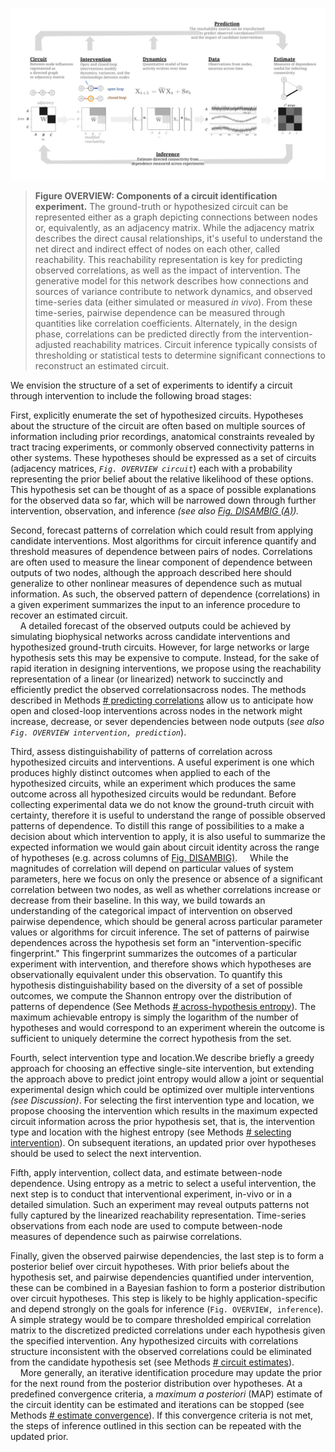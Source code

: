 <!-- 
NOTE: 
?? how do these steps help address established challenges ??

> **Theme B.** Experiments for circuit inference can be thought of as **narrowing the set of plausible explanations**, refining a hypotheses space[^refine]

[^refine]: see [Advancing functional connectivity](https://www.nature.com/articles/s41593-019-0510-4), fig. 2

TODO: overall, this section needs the single-circuit and multi-circuit hypotheses integrating better.
The figure currently describes the process for a single circuit, which is the simplest to describe. But the body of the text is mostly pointed towards the multi-hypothesis perspective that follows in Figure DISAMBIG

<!-- TODO:
- [ ] combine any of the steps? 
  - i.e. 3+4 ? 5+6?
- [~] callback to overview figure !
-->

</details>

![](/figures/core_figure_sketches/methods_overview_pipeline_sketch.png)

> **Figure OVERVIEW: Components of a circuit identification experiment.**
> The ground-truth or hypothesized circuit can be represented either as a graph depicting connections between nodes or, equivalently, as an adjacency matrix. While the adjacency matrix describes the direct causal relationships, it's useful to understand the net direct and indirect effect of nodes on each other, called reachability. This reachability representation is key for predicting observed correlations, as well as the impact of intervention. The generative model for this network describes how connections and sources of variance contribute to network dynamics, and observed time-series data (either simulated or measured *in vivo*). From these time-series, pairwise dependence can be measured through quantities like correlation coefficients. Alternately, in the design phase, correlations can be predicted directly from the intervention-adjusted reachability matrices. Circuit inference typically consists of thresholding or statistical tests to determine significant connections to reconstruct an estimated circuit.




<!-- NOTE: [^more_expt]: TODO: might reword. This is more than just an experiment, this is a "hypothesis search." May be more explicit about branding this procedure as the "CLINC" process? -->

We envision the structure of a set of experiments to identify a circuit through intervention to include the following broad stages:


<!--
Methods [# circuit representations](/section_content/methods_representation_reachability.md)
`Fig. OVERVIEW, circuit`
-->

First, explicitly enumerate the set of hypothesized circuits. Hypotheses about the structure of the circuit are often based on multiple sources of information including prior recordings, anatomical constraints revealed by tract tracing experiments, or commonly observed connectivity patterns in other systems. These hypotheses should be expressed as a set of circuits (adjacency matrices, *`Fig. OVERVIEW circuit`*) each with a probability representing the prior belief about the relative likelihood of these options. This hypothesis set can be thought of as a space of possible explanations for the observed data so far, which will be narrowed down through further intervention, observation, and inference *(see also [Fig. DISAMBIG (A)](#fig-disambig)).*

<!-- TODO:
explicitly reference examples here of priors over circuits
[🚧 add other sources of priors for circuit hypotheses]
[^bonus_causal]: **[future work]** use causality + graph theory to find "lurking look-alikes" i.e. Markov-equivalent circuits
[^more_assumptions]: should also enumerate assumptions about the dynamics of the network, signs of network weights, approximate timescales of interaction.
-->



<!-- NOTE:OUTLINE
- representations 
- predicting correlation structure (via generative model / dynamics)
- impact of intervention on pairwise dependence 
-->
<!--
Methods 
[# predicting correlation](/section_content/methods_predicting_correlation.md)
[# specifying interventions](/section_content/methods_interventions.md)
[# predicting impact of intervention](/section_content/methods_intervention_variance.md)
`Fig. OVERVIEW, prediction`
-->
Second, forecast patterns of correlation which could result from applying candidate interventions.<!-- TODO: Many ? Most? verify --> Most algorithms for circuit inference quantify and threshold measures of dependence between pairs of nodes. Correlations are often used to measure the linear component of dependence between outputs of two nodes, although the approach described here should generalize to other nonlinear measures of dependence such as mutual information. As such, the observed pattern of dependence (correlations) in a given experiment summarizes the input to an inference procedure to recover an estimated circuit.  
    A detailed forecast of the observed outputs could be achieved by simulating biophysical networks across candidate interventions and hypothesized ground-truth circuits. However, for large networks or large hypothesis sets this may be expensive to compute. Instead, for the sake of rapid iteration in designing interventions, we propose using the reachability representation of a linear (or linearized) network to succinctly and efficiently predict the observed correlationsacross nodes. The methods described in Methods [# predicting correlations](REF-SECTION-HERE) allow us to anticipate how open and closed-loop interventions across nodes in the network might increase, decrease, or sever dependencies between node outputs (*see also `Fig. OVERVIEW intervention, prediction`*).

<!-- NOTE: [^bivar_pred]: using binary reachability, we can be more general about predicting the "sign/slope" (when will they increase/decrease) of other measures of bivariate dependence like transfer entropy -->

<!-- NOTE: Alt. titles 
distinguishability, redundancy, identifiability, 
`{Survey / analyze / compare / summarize}` `{diversity / equivalence /  distinguishability of}` patterns of correlation across each hypothesized circuit.
 -->
<!-- TODO: style
 - ?? how much to discuss here, versus wait til it comes up by fig disambig?
 - ?? should we reference ahead, or just re-state what we need when we get to it?
-->
Third, assess distinguishability of patterns of correlation across hypothesized circuits and interventions. A useful experiment is one which produces highly distinct outcomes when applied to each of the hypothesized circuits, while an experiment which produces the same outcome across all hypothesized circuits would be redundant. Before collecting experimental data we do not know the ground-truth circuit with certainty, therefore it is useful to understand the range of possible observed patterns of dependence. To distill this range of possibilities to a make a decision about which intervention to apply, it is also useful to summarize the expected information we would gain about circuit identity across the range of hypotheses (e.g. across columns of [Fig. DISAMBIG)](#fig-disambig).<!-- TODO: ^ some run-ons and redundancies going on here --><!-- NOTE: DANGER: redundant with results -->
    While the magnitudes of correlation will depend on particular values of system parameters, here we focus on only the presence or absence of a significant correlation between two nodes, as well as whether correlations increase or decrease from their baseline. In this way, we build towards an understanding of the categorical impact of intervention on observed pairwise dependence, which should be general across particular parameter values or algorithms for circuit inference. The set of patterns of pairwise dependences across the hypothesis set form an "intervention-specific fingerprint." This fingerprint summarizes the outcomes of a particular experiment with intervention, and therefore shows which hypotheses are observationally equivalent under this observation. To quantify this hypothesis distinguishability based on the diversity of a set of possible outcomes, we compute the Shannon entropy over the distribution of patterns of dependence (See Methods [# across-hypothesis entropy](/section_content/methods_entropy.md)). The maximum achievable entropy is simply the logarithm of the number of hypotheses and would correspond to an experiment wherein the outcome is sufficient to uniquely determine the correct hypothesis from the set. 

<!-- >-*Here we generalize across specific values of synaptic weights and divide observed patterns into categories: increased correlation, decreased correlation, no correlation.* -->

<!-- TODO: condense this paragraph, allow longer version to fold out in results 
> The set of patterns of pairwise dependences across the hypothesis set form an "intervention-specific fingerprint" 
`(i.e. a single row of `Fig. DISAMBIG`)`. This fingerprint summarizes the outcomes of a particular experiment with intervention, and therefore shows which hypotheses are observationally equivalent under this observation. If this fingerprint contains many examples of the same pattern
`<!--`(such as the all-to-all correlation pattern seen under passive observation, `Fig. DISAMBIG Ba`)`, many different circuits correspond to the same observation, and that experiment contributes low information to distinguish between hypotheses. On the other hand, a maximally informative experiment would result in unique observations corresponding to each hypothesis. Observations from such an experiment would be sufficient to narrow the inferred circuit down to a single hypotheses.
-->

<!-- NOTE:
lead out:
- could also hint towards size of Markov equivalency
- next section deals with using this distinguishability to choose an intervention (or several)
-->

<!-- NOTE: potentially useful results text for entropy 
The set of patterns of pairwise dependences across the hypothesis set form an "intervention-specific fingerprint" (i.e. a single row of `Fig. DISAMBIG`). This fingerprint summarizes the outcomes of a particular experiment with intervention, and therefore shows which hypotheses are observationally equivalent under this observation. If this fingerprint contains many examples of the same pattern (such as the all-to-all correlation pattern seen under passive observation, `Fig. DISAMBIG Ba`), many different circuits correspond to the same observation, and that experiment contributes low information to distinguish between hypotheses. On the other hand, a maximally informative experiment would result in unique observations corresponding to each hypothesis. Observations from such an experiment would be sufficient to narrow the inferred circuit down to a single hypotheses.

To quantify this hypothesis ambiguity based on the diversity of a set of possible outcomes, we compute the Shannon entropy over the distribution of patterns (See Methods [entropy](#methods-entropy)). Because our hypotheses set contains circuits with relatively dense connectivity, 5 of the 6 hypotheses result in all-to-all correlations, with the final hypothesis resulting in a unique V-shaped pattern of correlation (A~B, and A~C, `Fig. DISAMBIG row Ba`). The entropy of this distribution is 0.65 bits. To interpret this entropy value, it is useful to understand the maximum achievable entropy, which is simply the logarithm of the number of hypotheses. In this case, $H_{max} = \log_2(6)\approx 2.58 
-->

<!-- NOTE:
alt. titles 
  Choose optimal intervention 
  Select an effective intervention
Methods 
  [# selecting intervention](/section_content/methods_entropy_selection.md)
-->
Fourth, select intervention type and location.We describe briefly a greedy approach for choosing an effective single-site intervention, but extending the approach above to predict joint entropy would allow a joint or sequential experimental design which could be optimized over multiple interventions *(see Discussion)*. For selecting the first intervention type and location, we propose choosing the intervention which results in the maximum expected circuit information across the prior hypothesis set, that is, the intervention type and location with the highest entropy (see Methods [# selecting intervention](/section_content/methods_entropy_selection.md)). On subsequent iterations, an updated prior over hypotheses should be used to select the next intervention. 

<!-- NOTE: additional points
- possible interventions consist of open-loop and closed-loop stim at each of N nodes 
   - but more constraints on the set of interventions can easily be incorporated at this stage
 -->

 <!-- 
 Methods 
 *[# specifying interventions](/section_content/methods_interventions.md)*
 *[# extracting circuit estimates](/section_content/methods_circuit_estimates.md)*
 [# collecting data from simulations](/section_content/methods_simulations.md)
 [# quantifying dependence](/section_content/methods_circuit_estimates.md)
 `Fig. OVERVIEW, data, estimate`
 -->
Fifth, apply intervention, collect data, and estimate between-node dependence. Using entropy as a metric to select a useful intervention, the next step is to conduct that interventional experiment, in-vivo or in a detailed simulation. Such an experiment may reveal outputs patterns not fully captured by the linearized reachability representation. Time-series observations from each node are used to compute between-node measures of dependence such as pairwise correlations.
<!-- NOTE: see Methods_entropy_selection for additional practicalities like choosing stimulus variance -->


<!-- Methods 
*[# extracting circuit estimates](/section_content/methods_circuit_estimates.md)* -->
<!-- NOTE: 
don't want to lean too hard on particulars here.  
details of this step are likely to be very application-specific
-->
<!-- ... executed by combining the prior and likelihood of each model to form a posterior distribution over hypotheses.  -->
Finally, given the observed pairwise dependencies, the last step is to form a posterior belief over circuit hypotheses. With prior beliefs about the hypothesis set, and pairwise dependencies quantified under intervention, these can be combined in a Bayesian fashion to form a posterior distribution over circuit hypotheses. This step is likely to be highly application-specific and depend strongly on the goals for inference (`Fig. OVERVIEW, inference`). A simple strategy would be to compare thresholded empirical correlation matrix to the discretized predicted correlations under each hypothesis given the specified intervention. Any hypothesized circuits with correlations structure inconsistent with the observed correlations could be eliminated from the candidate hypothesis set (see Methods [# circuit estimates](/section_content/methods_circuit_estimates.md)).<!-- NOTE: see also [# determining directionality from changes in correlation](/section_content/methods_coreach_sign.md) -->
    More generally, an iterative identification procedure may update the prior for the next round from the posterior distribution over hypotheses. At a predefined convergence criteria, a *maximum a posteriori* (MAP) estimate of the circuit identity can be estimated and iterations can be stopped (see Methods [# estimate convergence](/section_content/methods_entropy_selection.md)). If this convergence criteria is not met, the steps of inference outlined in this section can be repeated with the updated prior.
<!-- criterion? -->

<!-- Alternately, individual connections can be inferred through simpler strategies such as using statistical tests to define thresholds for determining significant empirical correlations. -->

<!-- NOTE: outline
- several approaches 
  - discuss reconstruction of single circuit from reachability 
  - see entropy_selection for choosing circuit amongst hypothesis set 
lead out 
- not prescriptive 
- note process is iterative!
- but key phases are likely to be useful for 
- funnel out / transition to fig disambig ?

... executed by combining the prior and likelihood of each model to form a posterior distribution over hypotheses.  -->